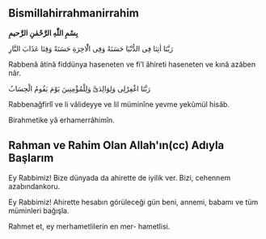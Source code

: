 [//]: # (# Rabena Duaları)
 
## **Bismillahirrahmanirrahim** 

**بِسْمِ اللّٰهِ الرَّحْمٰنِ الرَّحيمِ**

رَبَّنَا اٰتِنَا فِى الدُّنْيَا حَسَنَةً وَفِى الْٰاخِرَةِ حَسَنَةً وَقِنَا عَذَابَ النَّارِ

Rabbenâ âtinâ fiddünya haseneten ve fi’l âhireti haseneten ve
kınâ azâben nâr.

رَبَّنَا اغْفِرْلِى وَلِوَالِدَىَّ وَلِلْمُؤْمِنِينَ يَوْمَ يَقُومُ الْحِسَابُ

Rabbenağfirlî ve li vâlideyye ve lil müminîne yevme yekûmül
hisâb.

Birahmetike yâ erhamerrâhimîn.

## **Rahman ve Rahim Olan Allah'ın(cc) Adıyla Başlarım**

Ey Rabbimiz! Bize dünyada da ahirette
de iyilik ver. 
Bizi, cehennem azabındankoru.

Ey Rabbimiz! Ahirette hesabın görüleceği
gün beni, annemi, babamı ve tüm müminleri bağışla.

Rahmet et, ey merhametlilerin en mer-
hametlisi.